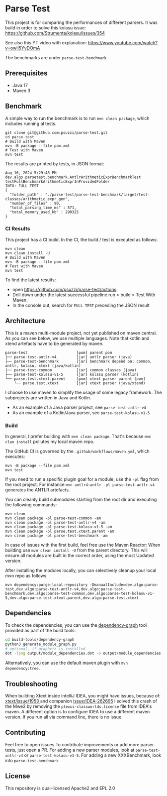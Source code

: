 # Parse Test

This project is for comparing the performances of different parsers.
It was build in order to solve this kolasu issue: https://github.com/Strumenta/kolasu/issues/354

See also this YT video with explanation:
https://www.youtube.com/watch?v=owIi5YvDOmA

The benchmarks are under `parse-test-benchmark`.

## Prerequisites
- Java 17
- Maven 3

## Benchmark

A simple way to run the benchmark is to run `mvn clean package`, which includes running al tests.

```
git clone git@github.com:psuzzi/parse-test.git
cd parse-test
# Build with Maven
mvn -B package --file pom.xml
# Test with Maven
mvn test
```

The results are printed by tests, in JSON format:

```
Aug 16, 2024 5:29:48 PM dev.algo.parsetest.benchmark.AntlrArithmeticExprBenchmarkTest testFullBenchmarkArithmeticExprInProvidedFolder
INFO: FULL TEST
{
  "folder_path" : "./parse-test/parse-test-benchmark/target/test-classes/arithmetic_expr_gen",
  "number_of_files" : 90,
  "total_parsing_time_ms" : 571,
  "total_memory_used_kb" : 290325
}
```

### CI Results

This project has a CI build.
In the CI, the build / test is executed as follows:

```
mvn clean
mvn clean install -U
# Build with Maven
mvn -B package --file pom.xml
# Test with Maven
mvn test
```

To find the latest results:
- open https://github.com/psuzzi/parse-test/actions.
- Drill down under the latest successful pipeline run > build > Test With Maven.
- In the console out, search for `FULL TEST` preceding the JSON result

## Architecture

This is a maven multi-module project, not yet published on maven central.
As you can see below, we use multiple languages.
Note that kotlin and xtend artefacts have to be generated by maven.

```
parse-test                      [pom] parent pom
├── parse-test-antlr-v4         [jar] antlr parser (java)
├── parse-test-benchmark        [jar] benchmark depend on: common, antlr, kolasu, xtext (java/kotlin)
├── parse-test-common           [jar] common classes (java)
├── parse-test-kolasu-v1-5      [jar] kolasu parser (kotlin)
└── parse.test.xtext.parent     [pom] xtext parser parent [pom]
    └── parse.test.xtext        [jar] xtext parser (java/xtend)
```

I choose to use maven to simplify the usage of some legacy framework.
The subprojects are written in Java and Kotlin.
- As an example of a Java parser project, see `parse-test-antlr-v4`
- As an example of a Kotlin/Java parser, see `parse-test-kolasu-v1-5`

### Build

In general, I prefer building with `mvn clean package`.
That's because `mvn clan install` pollutes my local maven repo.

The GitHub CI is governed by the `.github/workflows/maven.yml`, which executes:
```
mvn -B package --file pom.xml
mvn test
```

If you need to run a specific plugin goal for a module, use the `-pl` flag from the root project.
For instance `mvn antlr4:antlr -pl parse-test-antlr-v4` generates the ANTLR artefacts.

You can cleanly build submodules starting from the root dir and executing the following commands:

```
mvn clean
mvn clean package -pl parse-test-common -am
mvn clean package -pl parse-test-antlr-v4 -am
mvn clean package -pl parse-test-kolasu-v1-5 -am
mvn clean package -pl parse.test.xtext.parent -am
mvn clean package -pl parse-test-benchmark -am
```

In case of issues with the first build, feel free use the Maven Reactor:
When building use `mvn clean install -U` from the parent directory.
This will ensure all modules are built in the correct order, using the most Updated version.

After installing the modules locally, you can selectively cleanup your local mvn repo as follows:

```
mvn dependency:purge-local-repository -DmanualInclude=dev.algo:parse-test,dev.algo:parse-test-antlr-v4,dev.algo:parse-test-benchmark,dev.algo:parse-test-common,dev.algo:parse-test-kolasu-v1-5,dev.algo:parse.test.xtext.parent,dev.algo:parse.test.xtext
```

## Dependencies

To check the dependencies, you can use the [dependency-graph](build-tools/dependency-graph) tool provided as part of the build tools:

```bash
cd build-tools/dependency-graph
python3 generate_module_graph.py
# optional, if graphviz is installed
dot -Tpng output/module_dependencies.dot -o output/module_dependencies.png 
```

Alternatively, you can use the default maven plugin with `mvn dependency:tree`.

## Troubleshooting

When building Xtext inside IntelliJ IDEA, you might have issues, because of:  [xtext/issue/1953 ](https://github.com/eclipse/xtext/issues/1953)and companion [issue/IDEA-262695](https://youtrack.jetbrains.com/issue/IDEA-262695)
I solved this crash of the Mwe2 by removing the `plexus-classworlds.license` file from IDEA's maven.
A different option is to configure IDEA to use a different maven version.
If you run all via command line, there is no issue.


## Contributing

Feel free to open issues
To contribute improvements or add more parser tests, just open a PR.
For adding a new parser modules, look at `parse-test-antlr-v4` or `parse-test-kolasu-v1-5`.
For adding a new XXXBenchmark, look into `parse-test-benchmark`

## License

This repository is dual-licensed Apache2 and EPL 2.0
